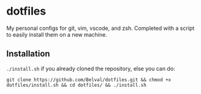 # dotfiles

My personal configs for git, vim, vscode, and zsh. Completed with a script to easily install them on a new machine.

## Installation

`./install.sh` if you already cloned the repository, else you can do:

`git clone https://github.com/Belval/dotfiles.git && chmod +x dotfiles/install.sh && cd dotfiles/ && ./install.sh`
